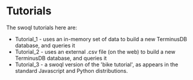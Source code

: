 # Tutorials
The swoql tutorials here are:
* Tutorial_1 - uses an in-memory set of data to build a new TerminusDB database, and queries it
* Tutorial_2 - uses an external .csv file (on the web) to build a new TerminusDB database, and queries it
* Tutorial_3 - a swoql version of the 'bike tutorial', as appears in the standard Javascript and Python distributions.

